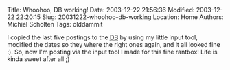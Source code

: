 Title: Whoohoo, DB working!
Date: 2003-12-22 21:56:36
Modified: 2003-12-22 22:20:15
Slug: 20031222-whoohoo-db-working
Location: Home
Authors: Michiel Scholten
Tags: olddammit

<p>I copied the last five postings to the <acronym title="database">DB</acronym> by using my little input tool, modified the dates so they where the right ones again, and it all looked fine :). So, now I'm posting via the input tool I made for this fine rantbox! Life is kinda sweet after all ;)</p>